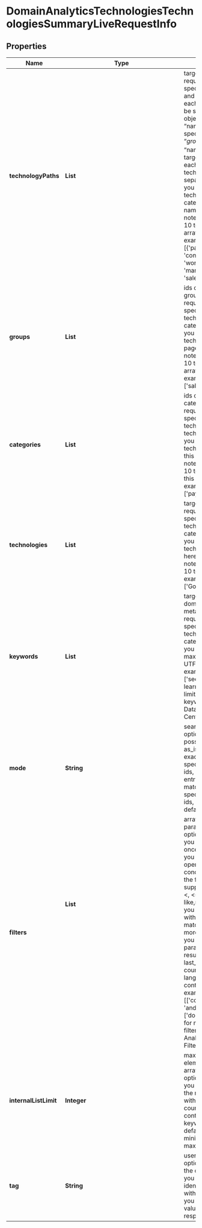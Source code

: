 # DomainAnalyticsTechnologiesTechnologiesSummaryLiveRequestInfo


## Properties

| Name | Type | Description | Notes |
|------------ | ------------- | ------------- | -------------|
**technologyPaths** | **List<String>** | target technology paths<br>required field if you don’t specify groups, technologies and categories<br>each technology path should be specified as a separate object containing “path” and “name”, where “path” is specified as “$group_id.$category_id” and “name” – as the name of the target technology;<br>each object with a technology path should be separated with a comma<br>you can find the full list of technology group ids, category ids and technology names on this page<br>note: you can specify up to 10 technology paths in this array<br>example:<br>[{'path': 'content.cms','name': 'wordpress'}, {'path': 'marketing.crm','name': 'salesforce'}] |[optional]|
**groups** | **List<String>** | ids of the target technology groups<br>required field if you don’t specify technologies, technology_paths, categories, or keywords<br>you can find the full list of technology group ids on this page<br>note: you can specify up to 10 technology groups in this array<br>example:<br>['sales', 'marketing'] |[optional]|
**categories** | **List<String>** | ids of the target technology categories<br>required field if you don’t specify groups, technology_paths, technologies, or keywords<br>you can find the full list of technology category ids on this page<br>note: you can specify up to 10 technology categories in this array<br>example:<br>['payment_processors','crm'] |[optional]|
**technologies** | **List<String>** | target technologies<br>required field if you don’t specify groups, technology_paths, categories, or keywords<br>you can find the full list of technologies you can specify here on this page<br>note: you can specify up to 10 technologies in this array<br>example:<br>['Google Pay','Salesforce'] |[optional]|
**keywords** | **List<String>** | target keywords in the domain’s title, description or meta keywords<br>required field if you don’t specify groups, technology_paths, categories, or technologies<br>you can specify the maximum of 10 keywords;<br>UTF-8 encoding;<br>example:<br>['seo','software']<br>learn more about rules and limitations of keyword and keywords fields in DataForSEO APIs in this Help Center article |[optional]|
**mode** | **String** | search mode<br>optional field<br>possible search mode types:<br>as_is – search for results exactly matching the specified group ids, category ids, or technology names<br>entry – search for results matching a part of the specified group ids, category ids, or technology names<br>default value: as_is |[optional]|
**filters** | **List<Object>** | array of results filtering parameters<br>optional field<br>you can add several filters at once (8 filters maximum)<br>you should set a logical operator and, or between the conditions<br>the following operators are supported:<br><, <=, >, >=, =, <>, in, not_in, like,not_like<br>you can use the % operator with like and not_like to match any string of zero or more characters<br>you can use the following parameters to filter the results: domain_rank, last_visited, country_iso_code, language_code, content_language_code<br>example:<br>[['country_iso_code','=','US'],<br>'and',<br>['domain_rank','>',800]]<br>for more information about filters, please refer to Domain Analytics Technologies API – Filters |[optional]|
**internalListLimit** | **Integer** | maximum number of elements within internal arrays<br>optional field<br>you can use this field to limit the number of elements within the following arrays:<br>countries, languages, content_languages, keywords<br>default value: 10<br>minimum value: 1<br>maximum value: 10000 |[optional]|
**tag** | **String** | user-defined task identifier<br>optional field<br>the character limit is 255<br>you can use this parameter to identify the task and match it with the result<br>you will find the specified tag value in the data object of the response |[optional]|